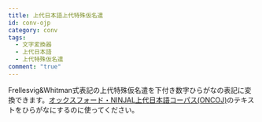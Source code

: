 ```yaml
---
title: 上代日本語上代特殊仮名遣
id: conv-ojp
category: conv
tags:
  - 文字変換器
  - 上代日本語
  - 上代特殊仮名遣
comment: "true"
---
```


<HLConverter src="/conv/ojp.tsv" />

Frellesvig&Whitman式表記の上代特殊仮名遣を下付き数字ひらがなの表記に変換できます。[オックスフォード・NINJAL上代日本語コーパス(ONCOJ)](https://oncoj.ninjal.ac.jp/)のテキストをひらがなにするのに使ってください。

<HLConverter src="/conv/ojp_regex.tsv" />
